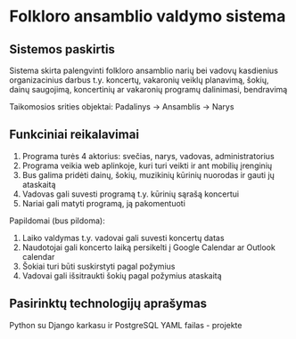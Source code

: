 # Folkloro ansamblio valdymo sistema
## Sistemos paskirtis
Sistema skirta palengvinti folkloro ansamblio narių bei vadovų kasdienius organizacinius darbus t.y. koncertų, vakaronių veiklų planavimą, šokių, dainų saugojimą, koncertinių ar vakaronių programų dalinimasi, bendravimą

Taikomosios srities objektai: Padalinys -> Ansamblis -> Narys

## Funkciniai reikalavimai
1. Programa turės 4 aktorius: svečias, narys, vadovas, administratorius
2. Programa veikia web aplinkoje, kuri turi veikti ir ant mobilių įrenginių
3. Bus galima pridėti dainų, šokių, muzikinių kūrinių nuorodas ir gauti jų ataskaitą
4. Vadovas gali suvesti programą t.y. kūrinių sąrašą koncertui
5. Nariai gali matyti programą, ją pakomentuoti


Papildomai (bus pildoma):
1. Laiko valdymas t.y. vadovai gali suvesti koncertų datas
2. Naudotojai gali koncerto laiką persikelti į Google Calendar ar Outlook calendar
3. Šokiai turi būti suskirstyti pagal požymius
4. Vadovai gali išsitraukti šokių pagal požymius ataskaitą
   

## Pasirinktų technologijų aprašymas
Python su Django karkasu ir PostgreSQL
YAML failas - projekte
